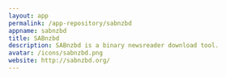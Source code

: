 ```yaml
---
layout: app
permalink: /app-repository/sabnzbd
appname: sabnzbd
title: SABnzbd
description: SABnzbd is a binary newsreader download tool.
avatar: /icons/sabnzbd.png
website: http://sabnzbd.org/
---
```


